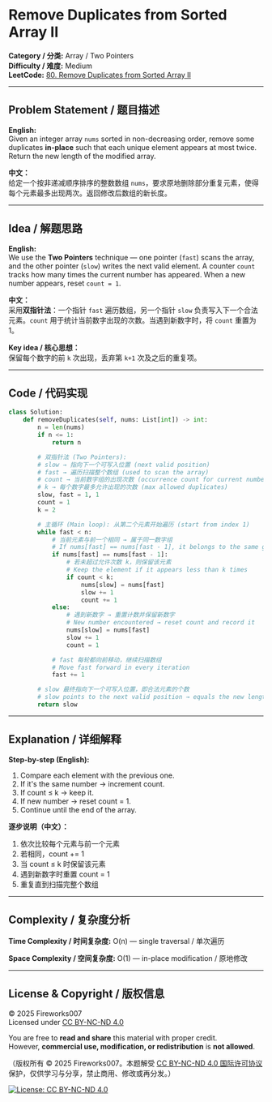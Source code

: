 # Remove Duplicates from Sorted Array II

**Category / 分类:** Array / Two Pointers  
**Difficulty / 难度:** Medium  
**LeetCode:** [80. Remove Duplicates from Sorted Array II](https://leetcode.com/problems/remove-duplicates-from-sorted-array-ii/)

---

## Problem Statement / 题目描述

**English:**  
Given an integer array `nums` sorted in non-decreasing order, remove some duplicates **in-place** such that each unique element appears at most twice. Return the new length of the modified array.

**中文：**  
给定一个按非递减顺序排序的整数数组 `nums`，要求原地删除部分重复元素，使得每个元素最多出现两次。返回修改后数组的新长度。

---

## Idea / 解题思路

**English:**  
We use the **Two Pointers** technique — one pointer (`fast`) scans the array, and the other pointer (`slow`) writes the next valid element. A counter `count` tracks how many times the current number has appeared. When a new number appears, reset `count = 1`.

**中文：**  
采用**双指针法**：一个指针 `fast` 遍历数组，另一个指针 `slow` 负责写入下一个合法元素。`count` 用于统计当前数字出现的次数。当遇到新数字时，将 `count` 重置为 1。

**Key idea / 核心思想：**  
保留每个数字的前 `k` 次出现，丢弃第 `k+1` 次及之后的重复项。

---

## Code / 代码实现

```python
class Solution:
    def removeDuplicates(self, nums: List[int]) -> int:
        n = len(nums)
        if n <= 1:
            return n

        # 双指针法 (Two Pointers):
        # slow → 指向下一个可写入位置 (next valid position)
        # fast → 遍历扫描整个数组 (used to scan the array)
        # count → 当前数字组的出现次数 (occurrence count for current number)
        # k → 每个数字最多允许出现的次数 (max allowed duplicates)
        slow, fast = 1, 1
        count = 1
        k = 2  

        # 主循环 (Main loop): 从第二个元素开始遍历 (start from index 1)
        while fast < n:
            # 当前元素与前一个相同 → 属于同一数字组
            # If nums[fast] == nums[fast - 1], it belongs to the same group
            if nums[fast] == nums[fast - 1]:
                # 若未超过允许次数 k，则保留该元素
                # Keep the element if it appears less than k times
                if count < k:
                    nums[slow] = nums[fast]
                    slow += 1
                    count += 1
            else:
                # 遇到新数字 → 重置计数并保留新数字
                # New number encountered → reset count and record it
                nums[slow] = nums[fast]
                slow += 1
                count = 1

            # fast 每轮都向前移动，继续扫描数组
            # Move fast forward in every iteration
            fast += 1

        # slow 最终指向下一个可写入位置，即合法元素的个数
        # slow points to the next valid position → equals the new length
        return slow
```

---

## Explanation / 详细解释

**Step-by-step (English):**

1. Compare each element with the previous one.
2. If it's the same number → increment count.
3. If count ≤ k → keep it.
4. If new number → reset count = 1.
5. Continue until the end of the array.

**逐步说明（中文）：**

1. 依次比较每个元素与前一个元素
2. 若相同，count += 1
3. 当 count ≤ k 时保留该元素
4. 遇到新数字时重置 count = 1
5. 重复直到扫描完整个数组

---

## Complexity / 复杂度分析

**Time Complexity / 时间复杂度:** O(n) — single traversal / 单次遍历

**Space Complexity / 空间复杂度:** O(1) — in-place modification / 原地修改

---

## License & Copyright / 版权信息

© 2025 Fireworks007  
Licensed under [CC BY-NC-ND 4.0](https://creativecommons.org/licenses/by-nc-nd/4.0/)

You are free to **read and share** this material with proper credit.  
However, **commercial use, modification, or redistribution** is **not allowed**.

（版权所有 © 2025 Fireworks007。本题解受 [CC BY-NC-ND 4.0 国际许可协议](https://creativecommons.org/licenses/by-nc-nd/4.0/deed.zh) 保护，仅供学习与分享，禁止商用、修改或再分发。）

[![License: CC BY-NC-ND 4.0](https://img.shields.io/badge/License-CC%20BY--NC--ND%204.0-lightgrey.svg)](https://creativecommons.org/licenses/by-nc-nd/4.0/)

